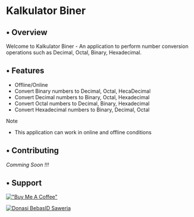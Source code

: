 # Kalkulator Biner

## • Overview

Welcome to Kalkulator Biner - An application to perform number conversion operations such as Decimal, Octal, Binary, Hexadecimal.

## • Features

- Offline/Online
- Convert Binary numbers to Decimal, Octal, HecaDecimal
- Convert Decimal numbers to Binary, Octal, Hexadecimal
- Convert Octal numbers to Decimal, Binary, Hexadecimal
- Convert Hexadecimal numbers to Binary, Decimal, Octal

> [!Note]
> - This application can work in online and offline conditions

## • Contributing

<i>Comming Soon !!!</i>

## • Support
[!["Buy Me A Coffee"](https://www.buymeacoffee.com/assets/img/custom_images/orange_img.png)](https://buymeacoffee.com/ifandika)
<!-- [!["Saweria"](https://www.buymeacoffee.com/assets/img/custom_images/orange_img.png)](https://buymeacoffee.com/ifandika) -->
<th><a href="https://saweria.co/ifandika" target="_blank"><img src="https://img.shields.io/static/v1?label=Saweria&message=bebasid&color=FAAE2B" alt="Donasi BebasID Saweria"></a></th>